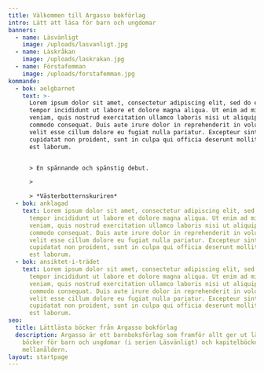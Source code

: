 ```yaml
---
title: Välkommen till Argasso bokförlag
intro: Lätt att läsa för barn och ungdomar
banners:
  - name: Läsvänligt
    image: /uploads/lasvanligt.jpg
  - name: Läskråkan
    image: /uploads/laskrakan.jpg
  - name: Förstafemman
    image: /uploads/forstafemman.jpg
kommande:
  - bok: aelgbarnet
    text: >-
      Lorem ipsum dolor sit amet, consectetur adipiscing elit, sed do eiusmod
      tempor incididunt ut labore et dolore magna aliqua. Ut enim ad minim
      veniam, quis nostrud exercitation ullamco laboris nisi ut aliquip ex ea
      commodo consequat. Duis aute irure dolor in reprehenderit in voluptate
      velit esse cillum dolore eu fugiat nulla pariatur. Excepteur sint occaecat
      cupidatat non proident, sunt in culpa qui officia deserunt mollit anim id
      est laborum.


      > En spännande och spänstig debut. 

      >

      > *Västerbotternskuriren*
  - bok: anklagad
    text: Lorem ipsum dolor sit amet, consectetur adipiscing elit, sed do eiusmod
      tempor incididunt ut labore et dolore magna aliqua. Ut enim ad minim
      veniam, quis nostrud exercitation ullamco laboris nisi ut aliquip ex ea
      commodo consequat. Duis aute irure dolor in reprehenderit in voluptate
      velit esse cillum dolore eu fugiat nulla pariatur. Excepteur sint occaecat
      cupidatat non proident, sunt in culpa qui officia deserunt mollit anim id
      est laborum.
  - bok: ansiktet-i-trädet
    text: Lorem ipsum dolor sit amet, consectetur adipiscing elit, sed do eiusmod
      tempor incididunt ut labore et dolore magna aliqua. Ut enim ad minim
      veniam, quis nostrud exercitation ullamco laboris nisi ut aliquip ex ea
      commodo consequat. Duis aute irure dolor in reprehenderit in voluptate
      velit esse cillum dolore eu fugiat nulla pariatur. Excepteur sint occaecat
      cupidatat non proident, sunt in culpa qui officia deserunt mollit anim id
      est laborum.
seo:
  title: Lättlästa böcker från Argasso bokförlag
  description: Argasso är ett barnboksförlag som framför allt ger ut lättlästa
    böcker för barn och ungdomar (i serien Läsvänligt) och kapitelböcker för
    mellanåldern.
layout: startpage
---
```

